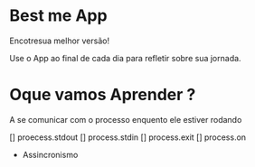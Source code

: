 # Best me App

Encotresua melhor versão!   

Use o App ao final de cada dia para refletir sobre sua jornada. 

# Oque vamos Aprender ?

A se comunicar com o processo enquento ele estiver rodando

[] proecess.stdout
[] process.stdin
[] process.exit
[] process.on

* Assincronismo